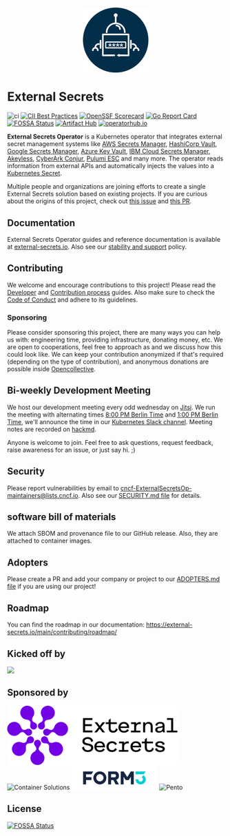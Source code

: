 <p align="center">
    <img src="assets/eso-logo-large.png" width="30%" align="center" alt="external-secrets">
</p>

# External Secrets

![ci](https://github.com/external-secrets/external-secrets/actions/workflows/ci.yml/badge.svg?branch=main)
[![CII Best Practices](https://bestpractices.coreinfrastructure.org/projects/5327/badge)](https://bestpractices.coreinfrastructure.org/projects/5947)
[![OpenSSF Scorecard](https://api.securityscorecards.dev/projects/github.com/external-secrets/external-secrets/badge)](https://securityscorecards.dev/viewer/?uri=github.com/external-secrets/external-secrets)
[![Go Report Card](https://goreportcard.com/badge/github.com/external-secrets/external-secrets)](https://goreportcard.com/report/github.com/external-secrets/external-secrets)
[![FOSSA Status](https://app.fossa.com/api/projects/git%2Bgithub.com%2Fexternal-secrets%2Fexternal-secrets.svg?type=shield)](https://app.fossa.com/projects/git%2Bgithub.com%2Fexternal-secrets%2Fexternal-secrets?ref=badge_shield)
<a href="https://artifacthub.io/packages/helm/external-secrets-operator/external-secrets"><img alt="Artifact Hub" src="https://img.shields.io/endpoint?url=https://artifacthub.io/badge/repository/external-secrets" /></a>
<a href="https://operatorhub.io/operator/external-secrets-operator"><img alt="operatorhub.io" src="https://img.shields.io/badge/operatorhub.io-external--secrets-brightgreen" /></a>

**External Secrets Operator** is a Kubernetes operator that integrates external
secret management systems like [AWS Secrets
Manager](https://aws.amazon.com/secrets-manager/), [HashiCorp
Vault](https://www.vaultproject.io/), [Google Secrets
Manager](https://cloud.google.com/secret-manager), [Azure Key
Vault](https://azure.microsoft.com/en-us/services/key-vault/), [IBM Cloud Secrets Manager](https://www.ibm.com/cloud/secrets-manager), [Akeyless](https://akeyless.io), [CyberArk Conjur](https://www.conjur.org), [Pulumi ESC](https://www.pulumi.com/product/esc/) and many more. The
operator reads information from external APIs and automatically injects the
values into a [Kubernetes
Secret](https://kubernetes.io/docs/concepts/configuration/secret/).

Multiple people and organizations are joining efforts to create a single External Secrets solution based on existing projects. If you are curious about the origins of this project, check out [this issue](https://github.com/external-secrets/kubernetes-external-secrets/issues/47) and [this PR](https://github.com/external-secrets/kubernetes-external-secrets/pull/477).

## Documentation

External Secrets Operator guides and reference documentation is available at [external-secrets.io](https://external-secrets.io). Also see our [stability and support](https://external-secrets.io/main/introduction/stability-support/) policy.

## Contributing

We welcome and encourage contributions to this project! Please read the [Developer](https://www.external-secrets.io/main/contributing/devguide/) and [Contribution process](https://www.external-secrets.io/main/contributing/process/) guides. Also make sure to check the [Code of Conduct](https://www.external-secrets.io/main/contributing/coc/) and adhere to its guidelines.

### Sponsoring

Please consider sponsoring this project, there are many ways you can help us with: engineering time, providing infrastructure, donating money, etc. We are open to cooperations, feel free to approach as and we discuss how this could look like. We can keep your contribution anonymized if that's required (depending on the type of contribution), and anonymous donations are possible inside [Opencollective](https://opencollective.com/external-secrets-org).

## Bi-weekly Development Meeting

We host our development meeting every odd wednesday on [Jitsi](https://meet.jit.si/eso-community-meeting). We run the meeting with alternating times [8:00 PM Berlin Time](https://dateful.com/time-zone-converter?t=20:00&tz=Europe/Berlin) and [1:00 PM Berlin Time](https://dateful.com/time-zone-converter?t=13:00&tz=Europe/Berlin), we'll announce the time in our [Kubernetes Slack
  channel](https://kubernetes.slack.com/messages/external-secrets). Meeting notes are recorded on [hackmd](https://hackmd.io/GSGEpTVdRZCP6LDxV3FHJA).

Anyone is welcome to join. Feel free to ask questions, request feedback, raise awareness for an issue, or just say hi. ;)

## Security

Please report vulnerabilities by email to cncf-ExternalSecretsOp-maintainers@lists.cncf.io. Also see our [SECURITY.md file](SECURITY.md) for details.

## software bill of materials
We attach SBOM and provenance file to our GitHub release. Also, they are attached to container images.

## Adopters

Please create a PR and add your company or project to our [ADOPTERS.md file](ADOPTERS.md) if you are using our project!

## Roadmap

You can find the roadmap in our documentation: https://external-secrets.io/main/contributing/roadmap/

## Kicked off by

![](assets/Godaddylogo_2020.png)

## Sponsored by

![External Secrets Inc.](assets/ESI_Logo.svg)
![Container Solutions](assets/CS_logo_1.png)
![Form 3](assets/form3_logo.png)
![Pento ](assets/pento_logo.png)


## License
[![FOSSA Status](https://app.fossa.com/api/projects/git%2Bgithub.com%2Fexternal-secrets%2Fexternal-secrets.svg?type=large)](https://app.fossa.com/projects/git%2Bgithub.com%2Fexternal-secrets%2Fexternal-secrets?ref=badge_large)
